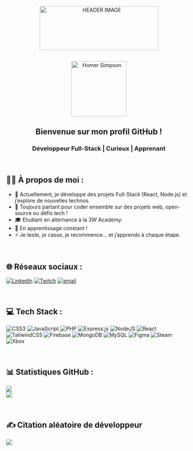 <div align="center">
  <a href="https://github.com/Hakim-2206">
    <img src="https://i.imgur.com/QBXwSQQ.gif" alt="HEADER IMAGE" style="width: 80%; max-height: 150px;">
  </a>
</div>

<div align="center">
  <img src="https://i.imgur.com/yDUqQSO.png" alt="Homer Simpson" width="150" />
</div>

<h2 align="center">Bienvenue sur mon profil GitHub !</h2>

<h3 align="center">Développeur Full-Stack | Curieux | Apprenant</h3>

<br>

## 🙋‍♂️ À propos de moi :

*   🔭 Actuellement, je développe des projets Full-Stack (React, Node.js) et j’explore de nouvelles technos.
*   👯 Toujours partant pour coder ensemble sur des projets web, open-source ou défis tech !
*   🎓 Etudiant en alternance à la 3W Academy.
*   🌱 En apprentissage constant !
*   ⚡ Je teste, je casse, je recommence… et j’apprends à chaque étape.

<br>

## 🌐 Réseaux sociaux :

[![LinkedIn](https://img.shields.io/badge/LinkedIn-%230077B5.svg?logo=linkedin&logoColor=white&color=%234285F4)](https://linkedin.com/in/hakimzaabi)
[![Twitch](https://img.shields.io/badge/Twitch-%239146FF.svg?logo=Twitch&logoColor=white&color=%234285F4)](https://twitch.tv/hako_tak)
[![email](https://img.shields.io/badge/Email-D14836?logo=gmail&logoColor=white&color=%234285F4)](mailto:hakim.hakim2206@gmail.com)

<br>

## 💻 Tech Stack :

![CSS3](https://img.shields.io/badge/css3-%231572B6.svg?style=for-the-badge&logo=css3&logoColor=white&color=%234285F4)
![JavaScript](https://img.shields.io/badge/javascript-%23323330.svg?style=for-the-badge&logo=javascript&logoColor=%23F7DF1E&color=%234285F4)
![PHP](https://img.shields.io/badge/php-%23777BB4.svg?style=for-the-badge&logo=php&logoColor=white&color=%234285F4)
![Express.js](https://img.shields.io/badge/express.js-%23404d59.svg?style=for-the-badge&logo=express&logoColor=%2361DAFB&color=%234285F4)
![NodeJS](https://img.shields.io/badge/node.js-6DA55F?style=for-the-badge&logo=node.js&logoColor=white&color=%234285F4)
![React](https://img.shields.io/badge/react-%2320232a.svg?style=for-the-badge&logo=react&logoColor=%2361DAFB&color=%234285F4)
![TailwindCSS](https://img.shields.io/badge/tailwindcss-%2338B2AC.svg?style=for-the-badge&logo=tailwind-css&logoColor=white&color=%234285F4)
![Firebase](https://img.shields.io/badge/firebase-a08021?style=for-the-badge&logo=firebase&logoColor=ffcd34&color=%234285F4)
![MongoDB](https://img.shields.io/badge/MongoDB-%234ea94b.svg?style=for-the-badge&logo=mongodb&logoColor=white&color=%234285F4)
![MySQL](https://img.shields.io/badge/mysql-4479A1.svg?style=for-the-badge&logo=mysql&logoColor=white&color=%234285F4)
![Figma](https://img.shields.io/badge/figma-%23F24E1E.svg?style=for-the-badge&logo=figma&logoColor=white&color=%234285F4)
![Steam](https://img.shields.io/badge/steam-%23000000.svg?style=for-the-badge&logo=steam&logoColor=white&color=%234285F4)
![Xbox](https://img.shields.io/badge/xbox-%23107C10.svg?style=for-the-badge&logo=xbox&logoColor=white&color=%234285F4)

<br>

## 📊 Statistiques GitHub :

![](https://github-readme-streak-stats.herokuapp.com/?user=Hakim-2206&theme=default&hide_border=false)
<br>
![](https://github-readme-stats.vercel.app/api/top-langs/?username=Hakim-2206&theme=default&hide_border=false&include_all_commits=false&layout=compact)

<br>

## ✍️ Citation aléatoire de développeur

![](https://quotes-github-readme.vercel.app/api?type=horizontal&theme=default)

<!-- Proudly created with GPRM ( https://gprm.itsvg.in ) -->
